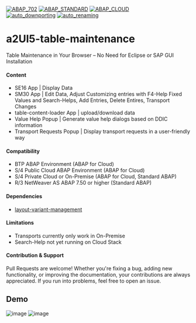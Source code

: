 [![ABAP_702](https://github.com/abap2UI5-addons/layout-variant-management/actions/workflows/ABAP_702.yaml/badge.svg?branch=702)](https://github.com/abap2UI5-addons/layout-variant-management/actions/workflows/ABAP_702.yaml)
[![ABAP_STANDARD](https://github.com/abap2UI5-addons/layout-variant-management/actions/workflows/ABAP_STANDARD.yaml/badge.svg)](https://github.com/abap2UI5-addons/layout-variant-management/actions/workflows/ABAP_STANDARD.yaml)
[![ABAP_CLOUD](https://github.com/abap2UI5-addons/layout-variant-management/actions/workflows/ABAP_CLOUD.yaml/badge.svg)](https://github.com/abap2UI5-addons/layout-variant-management/actions/workflows/ABAP_CLOUD.yaml)
<br>
[![auto_downporting](https://github.com/abap2UI5-addons/layout-variant-management/actions/workflows/auto_downporting.yaml/badge.svg)](https://github.com/abap2UI5-addons/layout-variant-management/actions/workflows/auto_downporting.yaml)
[![auto_renaming](https://github.com/abap2UI5-addons/layout-variant-management/actions/workflows/auto_renaming.yaml/badge.svg)](https://github.com/abap2UI5-addons/layout-variant-management/actions/workflows/auto_renaming.yaml)


# a2UI5-table-maintenance
Table Maintenance in Your Browser – No Need for Eclipse or SAP GUI Installation

#### Content
* SE16 App | Display Data
* SM30 App | Edit Data, Adjust Customizing entries with F4-Help Fixed Values and Search-Helps, Add Entries, Delete Entires, Transport Changes
* table-content-loader App  | upload/download data 
* Value Help Popup | Generate value help dialogs based on DDIC information
* Transport Requests Popup | Display transport requests in a user-friendly way
  
#### Compatibility
* BTP ABAP Environment (ABAP for Cloud)
* S/4 Public Cloud ABAP Environment (ABAP for Cloud)
* S/4 Private Cloud or On-Premise (ABAP for Cloud, Standard ABAP)
* R/3 NetWeaver AS ABAP 7.50 or higher (Standard ABAP)

#### Dependencies
* [layout-variant-management](https://github.com/abap2UI5-addons/layout-variant-management)

#### Limitations
* Transports currently only work in On-Premise
* Search-Help not yet running on Cloud Stack

#### Contribution & Support
Pull Requests are welcome! Whether you're fixing a bug, adding new functionality, or improving the documentation, your contributions are always appreciated. If you run into problems, feel free to open an issue.

## Demo
![image](https://github.com/user-attachments/assets/51a1d7e5-ca7e-4359-9e12-39b00b3c11bf)
![image](https://github.com/user-attachments/assets/3dc1de8d-4025-48c0-9372-79fd20c4279c)
